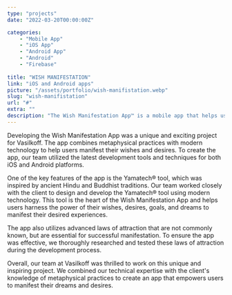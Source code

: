```yaml
---
type: "projects"
date: "2022-03-20T00:00:00Z"

categories: 
    - "Mobile App"
    - "iOS App"
    - "Android App"
    - "Android"
    - "Firebase"
 
title: "WISH MANIFESTATION"
link: "iOS and Android apps"
picture: "/assets/portfolio/wish-manifistation.webp"
slug: "wish-manifistation"
url: "#"
extra: ""
description: "The Wish Manifestation App™ is a mobile app that helps users manifest their desires and goals by utilizing the power of their wishes and energies."
---
```

Developing the Wish Manifestation App was a unique and exciting project for Vasilkoff. The app combines metaphysical practices with modern technology to help users manifest their wishes and desires. To create the app, our team utilized the latest development tools and techniques for both iOS and Android platforms.

One of the key features of the app is the Yamatech® tool, which was inspired by ancient Hindu and Buddhist traditions. Our team worked closely with the client to design and develop the Yamatech® tool using modern technology. This tool is the heart of the Wish Manifestation App and helps users harness the power of their wishes, desires, goals, and dreams to manifest their desired experiences.

The app also utilizes advanced laws of attraction that are not commonly known, but are essential for successful manifestation. To ensure the app was effective, we thoroughly researched and tested these laws of attraction during the development process.

Overall, our team at Vasilkoff was thrilled to work on this unique and inspiring project. We combined our technical expertise with the client's knowledge of metaphysical practices to create an app that empowers users to manifest their dreams and desires.